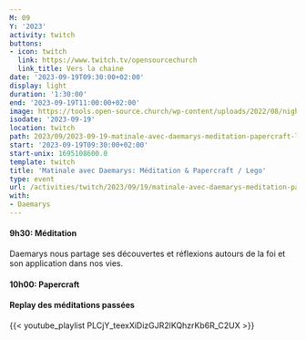 ```yaml
---
M: 09
Y: '2023'
activity: twitch
buttons:
- icon: twitch
  link: https://www.twitch.tv/opensourcechurch
  link_title: Vers la chaine
date: '2023-09-19T09:30:00+02:00'
display: light
duration: '1:30:00'
end: '2023-09-19T11:00:00+02:00'
image: https://tools.open-source.church/wp-content/uploads/2022/08/night-sky-osc-noms-de-dieu.jpg
isodate: '2023-09-19'
location: twitch
path: 2023/09/2023-09-19-matinale-avec-daemarys-meditation-papercraft-lego.md
start: '2023-09-19T09:30:00+02:00'
start-unix: 1695108600.0
template: twitch
title: 'Matinale avec Daemarys: Méditation & Papercraft / Lego'
type: event
url: /activities/twitch/2023/09/19/matinale-avec-daemarys-meditation-papercraft-lego
with:
- Daemarys
---
```

#### 9h30: Méditation



Daemarys nous partage ses découvertes et réflexions autours de la foi et son application dans nos vies.

#### 10h00: Papercraft


#### Replay des méditations passées

{{< youtube_playlist PLCjY_teexXiDizGJR2lKQhzrKb6R_C2UX >}}
